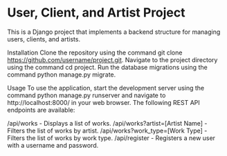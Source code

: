 <h1>User, Client, and Artist Project</h1>
This is a Django project that implements a backend structure for managing users, clients, and artists.

Installation
Clone the repository using the command git clone https://github.com/username/project.git.
Navigate to the project directory using the command cd project.
Run the database migrations using the command python manage.py migrate.

Usage
To use the application, start the development server using the command python manage.py runserver and navigate to http://localhost:8000/ in your web browser.
The following REST API endpoints are available:

/api/works - Displays a list of works.
/api/works?artist=[Artist Name] - Filters the list of works by artist.
/api/works?work_type=[Work Type] - Filters the list of works by work type.
/api/register - Registers a new user with a username and password.
